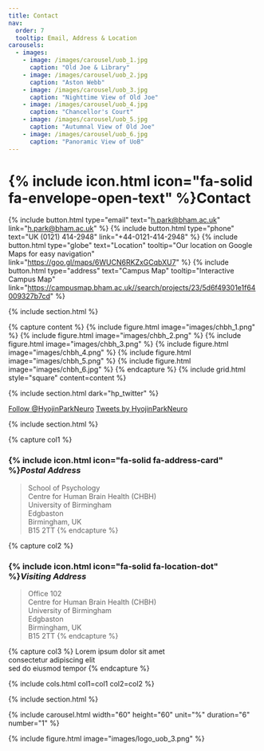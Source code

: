 ```yaml
---
title: Contact
nav:
  order: 7
  tooltip: Email, Address & Location
carousels:
  - images: 
    - image: /images/carousel/uob_1.jpg
      caption: "Old Joe & Library"
    - image: /images/carousel/uob_2.jpg
      caption: "Aston Webb"
    - image: /images/carousel/uob_3.jpg
      caption: "Nighttime View of Old Joe"
    - image: /images/carousel/uob_4.jpg
      caption: "Chancellor's Court"
    - image: /images/carousel/uob_5.jpg
      caption: "Autumnal View of Old Joe"
    - image: /images/carousel/uob_6.jpg
      caption: "Panoramic View of UoB"
---
```


# {% include icon.html icon="fa-solid fa-envelope-open-text" %}Contact

{%
  include button.html
  type="email"
  text="h.park@bham.ac.uk"
  link="h.park@bham.ac.uk"
%}
{%
  include button.html
  type="phone"
  text="UK (0121) 414-2948"
  link="+44-0121-414-2948"
%}
{%
  include button.html
  type="globe"
  text="Location"
  tooltip="Our location on Google Maps for easy navigation"
  link="https://goo.gl/maps/6WUCN6RKZxGCqbXU7"
%}
{%
  include button.html
  type="address"
  text="Campus Map"
  tooltip="Interactive Campus Map"
  link="https://campusmap.bham.ac.uk//search/projects/23/5d6f49301e1f64009327b7cd"
%}

{% include section.html %}

{% capture content %}
{% include figure.html image="images/chbh_1.png" %}
{% include figure.html image="images/chbh_2.png" %}
{% include figure.html image="images/chbh_3.png" %}
{% include figure.html image="images/chbh_4.png" %}
{% include figure.html image="images/chbh_5.png" %}
{% include figure.html image="images/chbh_6.jpg" %}
{% endcapture %}
{% include grid.html style="square" content=content %}

{% include section.html dark="hp_twitter" %}

<a href="https://twitter.com/HyojinParkNeuro?ref_src=twsrc%5Etfw" class="twitter-follow-button" data-show-count="false">Follow @HyojinParkNeuro</a><script async src="https://platform.twitter.com/widgets.js" charset="utf-8"></script>
<a class="twitter-timeline" data-width="100%" data-height="1000%" href="https://twitter.com/HyojinParkNeuro?ref_src=twsrc%5Etfw">Tweets by HyojinParkNeuro</a> <script async src="https://platform.twitter.com/widgets.js" charset="utf-8"></script>

{% include section.html %}

{% capture col1 %}
### {% include icon.html icon="fa-solid fa-address-card" %}***Postal Address***
> School of Psychology <br>
> Centre for Human Brain Health (CHBH) <br>
> University of Birmingham <br>
> Edgbaston <br>
> Birmingham, UK <br>
> B15 2TT
{% endcapture %}

{% capture col2 %}
### {% include icon.html icon="fa-solid fa-location-dot" %}***Visiting Address***
> Office 102 <br>
> Centre for Human Brain Health (CHBH) <br>
> University of Birmingham <br>
> Edgbaston <br>
> Birmingham, UK <br>
> B15 2TT
{% endcapture %}

{% capture col3 %}
Lorem ipsum dolor sit amet  
consectetur adipiscing elit  
sed do eiusmod tempor
{% endcapture %}

{% include cols.html col1=col1 col2=col2 %}

{% include section.html %}

{%
  include carousel.html
  width="60"
  height="60"
  unit="%"
  duration="6"
  number="1"
%}


{%
  include figure.html
  image="images/logo_uob_3.png"
%}

